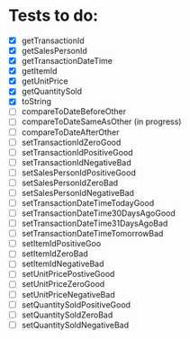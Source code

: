 # Tests to do:

- [x] getTransactionId
- [x] getSalesPersonId
- [x] getTransactionDateTime
- [x] getItemId
- [x] getUnitPrice
- [x] getQuantitySold
- [x] toString
- [ ] compareToDateBeforeOther
- [ ] compareToDateSameAsOther (in progress)
- [ ] compareToDateAfterOther
- [ ] setTransactionIdZeroGood
- [ ] setTransactionIdPositiveGood
- [ ] setTransactionIdNegativeBad
- [ ] setSalesPersonIdPositiveGood
- [ ] setSalesPersonIdZeroBad
- [ ] setSalesPersonIdNegativeBad
- [ ] setTransactionDateTimeTodayGood
- [ ] setTransactionDateTime30DaysAgoGood
- [ ] setTransactionDateTime31DaysAgoBad
- [ ] setTransactionDateTimeTomorrowBad
- [ ] setItemIdPositiveGoo
- [ ] setItemIdZeroBad
- [ ] setItemIdNegativeBad
- [ ] setUnitPricePostiveGood
- [ ] setUnitPriceZeroGood
- [ ] setUnitPriceNegativeBad
- [ ] setQuantitySoldPositiveGood
- [ ] setQuantitySoldZeroBad
- [ ] setQuantitySoldNegativeBad
